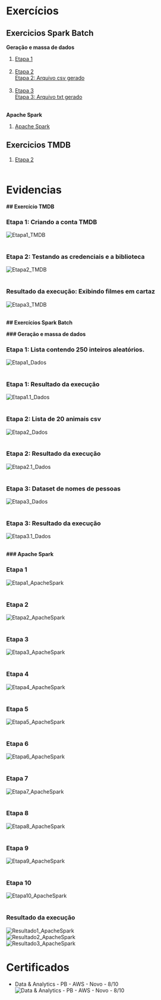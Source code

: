 # Exercícios

## Exercicios Spark Batch

**Geração e massa de dados**

1. [Etapa 1](exercicios/exercicios%20Spark%20Batch/etapa1_inteiros.py)<br></br>
2. [Etapa 2](exercicios/exercicios%20Spark%20Batch/etapa2_animais.py)  
[Etapa 2: Arquivo csv gerado](exercicios/exercicios%20Spark%20Batch/animais.csv)<br></br>
3. [Etapa 3](exercicios/exercicios%20Spark%20Batch/etapa3_nomes.py)  
[Etapa 3: Arquivo txt gerado](exercicios/exercicios%20Spark%20Batch/nomes_aleatorios.zip)<br></br>

**Apache Spark**  
1. [Apache Spark](exercicios/exercicios%20Spark%20Batch/apache_spark.py)

## Exercicios TMDB
1. [Etapa 2](exercicios/exercicios%20TMDB/api.py)<br></br>


# Evidencias

**## Exercício TMDB**

### Etapa 1: Criando a conta TMDB
![Etapa1_TMDB](evidencias/evidencia_1.webp)<br></br>

### Etapa 2: Testando as credenciais e a biblioteca
![Etapa2_TMDB](evidencias/evidencia_2.webp)<br></br>

### Resultado da execução: Exibindo filmes em cartaz 
![Etapa3_TMDB](evidencias/evidencia_3.webp)<br></br>


**## Exercícios Spark Batch**

**### Geração e massa de dados**
### Etapa 1: Lista contendo 250 inteiros aleatórios.
![Etapa1_Dados](evidencias/evidencia_4.webp)<br></br>

### Etapa 1: Resultado da execução
![Etapa1.1_Dados](evidencias/evidencia_5.webp)<br></br>

### Etapa 2: Lista de 20 animais csv
![Etapa2_Dados](evidencias/evidencia_6.webp)<br></br>

### Etapa 2: Resultado da execução
![Etapa2.1_Dados](evidencias/evidencia_7.webp)<br></br>

### Etapa 3: Dataset de nomes de pessoas
![Etapa3_Dados](evidencias/evidencia_8.webp)<br></br>

### Etapa 3: Resultado da execução
![Etapa3.1_Dados](evidencias/evidencia_9.webp)<br></br>

**### Apache Spark**
### Etapa 1
![Etapa1_ApacheSpark](evidencias/evidencia_10.webp)<br></br>

### Etapa 2
![Etapa2_ApacheSpark](evidencias/evidencia_11.webp)<br></br>

### Etapa 3
![Etapa3_ApacheSpark](evidencias/evidencia_12.webp)<br></br>

### Etapa 4
![Etapa4_ApacheSpark](evidencias/evidencia_13.webp)<br></br>

### Etapa 5
![Etapa5_ApacheSpark](evidencias/evidencia_14.webp)<br></br>

### Etapa 6
![Etapa6_ApacheSpark](evidencias/evidencia_15.webp)<br></br>

### Etapa 7
![Etapa7_ApacheSpark](evidencias/evidencia_16.webp)<br></br>

### Etapa 8
![Etapa8_ApacheSpark](evidencias/evidencia_17.webp)<br></br>

### Etapa 9
![Etapa9_ApacheSpark](evidencias/evidencia_18.webp)<br></br>

### Etapa 10
![Etapa10_ApacheSpark](evidencias/evidencia_19.webp)<br></br>

### Resultado da execução
![Resultado1_ApacheSpark](evidencias/evidencia_20.webp)  
![Resultado2_ApacheSpark](evidencias/evidencia_21.webp)  
![Resultado3_ApacheSpark](evidencias/evidencia_22.webp)


# Certificados

- Data & Analytics - PB - AWS - Novo - 8/10
![Data & Analytics - PB - AWS - Novo - 8/10](certificados/Data&Analytics8.jpg)<br></br>
